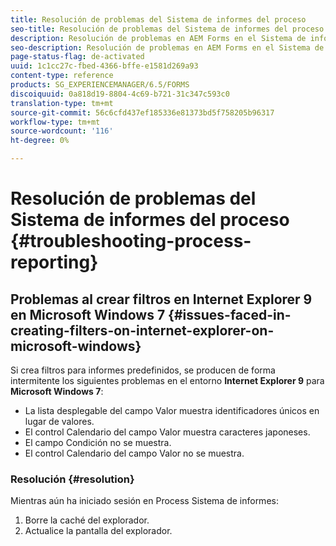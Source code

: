 ```yaml
---
title: Resolución de problemas del Sistema de informes del proceso
seo-title: Resolución de problemas del Sistema de informes del proceso
description: Resolución de problemas en AEM Forms en el Sistema de informes de procesos JEE
seo-description: Resolución de problemas en AEM Forms en el Sistema de informes de procesos JEE
page-status-flag: de-activated
uuid: 1c1cc27c-fbed-4366-bffe-e1581d269a93
content-type: reference
products: SG_EXPERIENCEMANAGER/6.5/FORMS
discoiquuid: 0a818d19-8804-4c69-b721-31c347c593c0
translation-type: tm+mt
source-git-commit: 56c6cfd437ef185336e81373bd5f758205b96317
workflow-type: tm+mt
source-wordcount: '116'
ht-degree: 0%

---
```



# Resolución de problemas del Sistema de informes del proceso {#troubleshooting-process-reporting}

## Problemas al crear filtros en Internet Explorer 9 en Microsoft Windows 7 {#issues-faced-in-creating-filters-on-internet-explorer-on-microsoft-windows}

Si crea filtros para informes predefinidos, se producen de forma intermitente los siguientes problemas en el entorno **Internet Explorer 9** para **Microsoft Windows 7**:

* La lista desplegable del campo Valor muestra identificadores únicos en lugar de valores.
* El control Calendario del campo Valor muestra caracteres japoneses.
* El campo Condición no se muestra.
* El control Calendario del campo Valor no se muestra.

### Resolución {#resolution}

Mientras aún ha iniciado sesión en Process Sistema de informes:

1. Borre la caché del explorador.
1. Actualice la pantalla del explorador.

